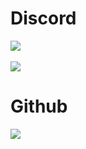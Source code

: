 # Discord
<a href="https://discord.com/users/804712098625486848"><img src="https://discord.c99.nl/widget/theme-2/804712098625486848.png"></a>
<br><br>
<a href="https://discord.com/users/804712098625486848"><img src="https://api.night0721.xyz/api/v1/rpc/804712098625486848"></a>

# Github
<a href="https://github.com/hcs1219"><img src="https://github-readme-stats.vercel.app/api/top-langs?username=hcs1219&layout=compact"></a>

